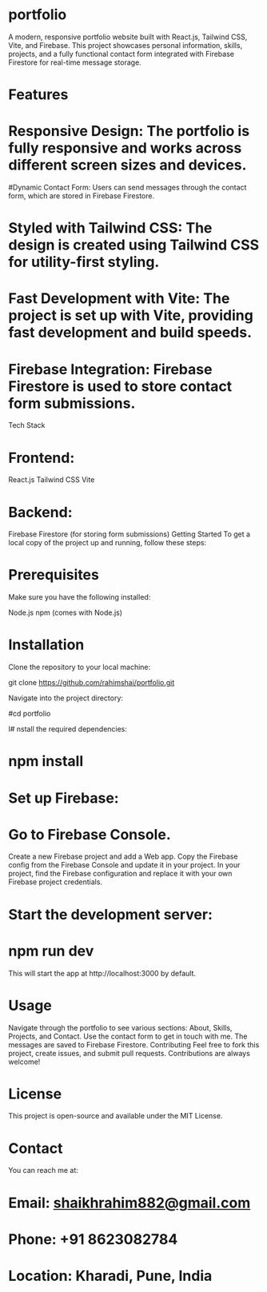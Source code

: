 # portfolio
A modern, responsive portfolio website built with React.js, Tailwind CSS, Vite, and Firebase. This project showcases personal information, skills, projects, and a fully functional contact form integrated with Firebase Firestore for real-time message storage.
# Features
# Responsive Design: The portfolio is fully responsive and works across different screen sizes and devices.
#Dynamic Contact Form: Users can send messages through the contact form, which are stored in Firebase Firestore.
# Styled with Tailwind CSS: The design is created using Tailwind CSS for utility-first styling.
# Fast Development with Vite: The project is set up with Vite, providing fast development and build speeds.
# Firebase Integration: Firebase Firestore is used to store contact form submissions.
Tech Stack
# Frontend:
React.js
Tailwind CSS
Vite
# Backend:
Firebase Firestore (for storing form submissions)
Getting Started
To get a local copy of the project up and running, follow these steps:

# Prerequisites
Make sure you have the following installed:

Node.js
npm (comes with Node.js)
# Installation
Clone the repository to your local machine:

git clone https://github.com/rahimshai/portfolio.git

Navigate into the project directory:

#cd portfolio

I# nstall the required dependencies:

# npm install

# Set up Firebase:

# Go to Firebase Console.
Create a new Firebase project and add a Web app.
Copy the Firebase config from the Firebase Console and update it in your project.
In your project, find the Firebase configuration and replace it with your own Firebase project credentials.

# Start the development server:

# npm run dev
This will start the app at http://localhost:3000 by default.

# Usage
Navigate through the portfolio to see various sections: About, Skills, Projects, and Contact.
Use the contact form to get in touch with me. The messages are saved to Firebase Firestore.
Contributing
Feel free to fork this project, create issues, and submit pull requests. Contributions are always welcome!

# License
This project is open-source and available under the MIT License.

# Contact
You can reach me at:

# Email: shaikhrahim882@gmail.com
# Phone: +91 8623082784
# Location: Kharadi, Pune, India
